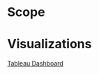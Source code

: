 # Scope

# Visualizations
[Tableau Dashboard](https://public.tableau.com/app/profile/marc.palumbo/viz/NFLFranchisePerformance/FranchiseSuccessDashboard)
